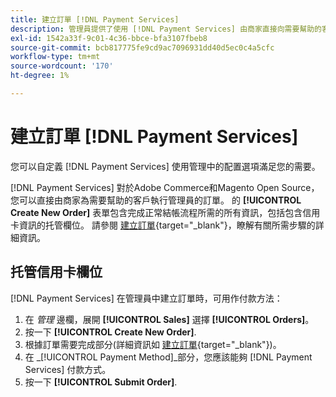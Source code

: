 ```yaml
---
title: 建立訂單 [!DNL Payment Services]
description: 管理員提供了使用 [!DNL Payment Services] 由商家直接向需要幫助的客戶發送。
exl-id: 1542a33f-9c01-4c36-bbce-bfa3107fbeb8
source-git-commit: bcb817775fe9cd9ac7096931dd40d5ec0c4a5cfc
workflow-type: tm+mt
source-wordcount: '170'
ht-degree: 1%

---
```


# 建立訂單 [!DNL Payment Services]

您可以自定義 [!DNL Payment Services] 使用管理中的配置選項滿足您的需要。

[!DNL Payment Services] 對於Adobe Commerce和Magento Open Source，您可以直接由商家為需要幫助的客戶執行管理員的訂單。 的 **[!UICONTROL Create New Order]** 表單包含完成正常結帳流程所需的所有資訊，包括包含信用卡資訊的托管欄位。 請參閱 [建立訂單](https://docs.magento.com/user-guide/customers/customer-account-create-order.html){target=&quot;_blank&quot;}，瞭解有關所需步驟的詳細資訊。

## 托管信用卡欄位

[!DNL Payment Services] 在管理員中建立訂單時，可用作付款方法：

1. 在 _管理_ 邊欄，展開 **[!UICONTROL Sales]** 選擇 **[!UICONTROL Orders]**。
1. 按一下 **[!UICONTROL Create New Order]**.
1. 根據訂單需要完成部分(詳細資訊如 [建立訂單](https://docs.magento.com/user-guide/customers/customer-account-create-order.html){target=&quot;_blank&quot;})。
1. 在 _[!UICONTROL Payment Method]_部分，您應該能夠 [!DNL Payment Services] 付款方式。
1. 按一下 **[!UICONTROL Submit Order]**.
